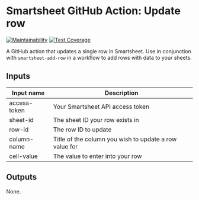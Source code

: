 # Smartsheet GitHub Action: Update row

[![Maintainability](https://api.codeclimate.com/v1/badges/f957833986241b7b6339/maintainability)](https://codeclimate.com/github/paulholden2/smartsheet-update-row/maintainability) [![Test Coverage](https://api.codeclimate.com/v1/badges/f957833986241b7b6339/test_coverage)](https://codeclimate.com/github/paulholden2/smartsheet-update-row/test_coverage)

A GitHub action that updates a single row in Smartsheet. Use in conjunction
with `smartsheet-add-row` in a workflow to add rows with data to your sheets.

## Inputs

| Input name | Description |
|------------|-------------|
| access-token | Your Smartsheet API access token |
| sheet-id | The sheet ID your row exists in |
| row-id | The row ID to update |
| column-name | Title of the column you wish to update a row value for |
| cell-value | The value to enter into your row |

## Outputs

None.
